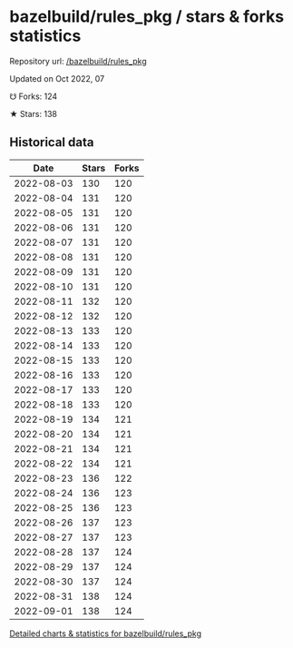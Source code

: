 # bazelbuild/rules_pkg / stars & forks statistics

Repository url: [/bazelbuild/rules_pkg](https://github.com/bazelbuild/rules_pkg)

Updated on Oct 2022, 07

☋ Forks: 124

★ Stars: 138

## Historical data
| Date | Stars | Forks |
|------|-------|-------|
| 2022-08-03 | 130 | 120 | 
| 2022-08-04 | 131 | 120 | 
| 2022-08-05 | 131 | 120 | 
| 2022-08-06 | 131 | 120 | 
| 2022-08-07 | 131 | 120 | 
| 2022-08-08 | 131 | 120 | 
| 2022-08-09 | 131 | 120 | 
| 2022-08-10 | 131 | 120 | 
| 2022-08-11 | 132 | 120 | 
| 2022-08-12 | 132 | 120 | 
| 2022-08-13 | 133 | 120 | 
| 2022-08-14 | 133 | 120 | 
| 2022-08-15 | 133 | 120 | 
| 2022-08-16 | 133 | 120 | 
| 2022-08-17 | 133 | 120 | 
| 2022-08-18 | 133 | 120 | 
| 2022-08-19 | 134 | 121 | 
| 2022-08-20 | 134 | 121 | 
| 2022-08-21 | 134 | 121 | 
| 2022-08-22 | 134 | 121 | 
| 2022-08-23 | 136 | 122 | 
| 2022-08-24 | 136 | 123 | 
| 2022-08-25 | 136 | 123 | 
| 2022-08-26 | 137 | 123 | 
| 2022-08-27 | 137 | 123 | 
| 2022-08-28 | 137 | 124 | 
| 2022-08-29 | 137 | 124 | 
| 2022-08-30 | 137 | 124 | 
| 2022-08-31 | 138 | 124 | 
| 2022-09-01 | 138 | 124 | 


[Detailed charts & statistics for bazelbuild/rules_pkg](https://reviewgithub.com/rep/bazelbuild/rules_pkg)
